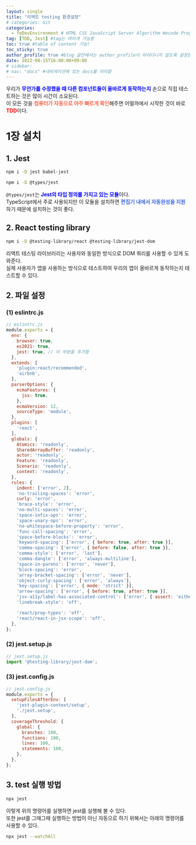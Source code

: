 ```yaml
---
layout: single
title: "리액트 testing 환경설정"
# categories: Git
categories:
  - feDevEnvironment # HTML CSS JavaScript Server Algorithm Wecode Programmers CS Github Blog
tag: [TDD, Jest] #tag는 여러개 가능함
toc: true #table of content 기능!
toc_sticky: true
author_profile: true #blog 글안에서는 author_profile이 따라다니지 않도록 설정함
date: 2022-08-15T16:00:00+09:00
# sidebar:
# nav: "docs" #네비게이션에 있는 docs를 의미함
---
```

<style>
.red {
  color: red;
  font-weight: bold;
}

.tomato {
  color: tomato;
  font-weight: bold;
}

.blue {
  color: blue;
  font-weight: bold;
}

.royalblue {
  color: royalblue;
  font-weight: bold;
}

.forestgreen {
  color: forestgreen;
  font-weight: bold;
}

.darkorange {
  color: darkorange;
  font-weight: bold;
}

</style>
우리가 <span class="blue">무언가를 수정했을 때 다른 컴포넌트들이 올바르게 동작하는지</span> 손으로 직접 테스트하는 것은 많이 시간이 소요된다.  
이 모든 것을 <span class="tomato">컴퓨터가 자동으로 아주 빠르게 확인</span>해주면 어떨까에서 시작한 것이 바로 <span class="red">TDD</span>이다.  

# 1장 설치
## 1. Jest
```bash
npm i -D jest babel-jest
```

```bash
npm i -D @types/jest
```

`@types/jest`는 <span class="blue">Jest의 타입 정의를 가지고 있는 모듈</span>이다.  
TypeScript에서 주로 사용되지만 이 모듈을 설치하면 <span class="royalblue">편집기 내에서 자동완성을 지원</span>하기 때문에 설치하는 것이 좋다.  

## 2. React testing library
```bash
npm i -D @testing-library/react @testing-library/jest-dom
```

리액트 테스팅 라이브러리는 사용자와 동일한 방식으로 DOM 쿼리를 사용할 수 있게 도와준다.  
실제 사용자가 앱을 사용하는 방식으로 테스트하여 우리의 앱이 올바르게 동작하는지 테스트할 수 있다.  

## 2. 파일 설정
### (1) eslintrc.js
```jsx
// eslintrc.js
module.exports = {
  env: {
    browser: true,
    es2021: true,
    jest: true, // 이 부분을 추가함
  },
  extends: [
    'plugin:react/recommended',
    'airbnb',
  ],
  parserOptions: {
    ecmaFeatures: {
      jsx: true,
    },
    ecmaVersion: 12,
    sourceType: 'module',
  },
  plugins: [
    'react',
  ],
  globals: {
    Atomics: 'readonly',
    SharedArrayBuffer: 'readonly',
    actor: 'readonly',
    Feature: 'readonly',
    Scenario: 'readonly',
    context: 'readonly',
  },
  rules: {
    indent: ['error', 2],
    'no-trailing-spaces': 'error',
    curly: 'error',
    'brace-style': 'error',
    'no-multi-spaces': 'error',
    'space-infix-ops': 'error',
    'space-unary-ops': 'error',
    'no-whitespace-before-property': 'error',
    'func-call-spacing': 'error',
    'space-before-blocks': 'error',
    'keyword-spacing': ['error', { before: true, after: true }],
    'comma-spacing': ['error', { before: false, after: true }],
    'comma-style': ['error', 'last'],
    'comma-dangle': ['error', 'always-multiline'],
    'space-in-parens': ['error', 'never'],
    'block-spacing': 'error',
    'array-bracket-spacing': ['error', 'never'],
    'object-curly-spacing': ['error', 'always'],
    'key-spacing': ['error', { mode: 'strict' }],
    'arrow-spacing': ['error', { before: true, after: true }],
    'jsx-a11y/label-has-associated-control': ['error', { assert: 'either' }],
    'linebreak-style': 'off',

    'react/prop-types': 'off',
    'react/react-in-jsx-scope': 'off',
  },
};
```

### (2) jest.setup.js
```jsx
// jest.setup.js
import '@testing-library/jest-dom';
```

### (3) jest.config.js
```jsx
// jest.config.js
module.exports = {
  setupFilesAfterEnv: [
    'jest-plugin-context/setup',
    './jest.setup',
  ],
  coverageThreshold: {
    global: {
      branches: 100,
      functions: 100,
      lines: 100,
      statements: 100,
    },
  },
};
```

## 3. test 실행 방법
```bash
npx jest
```

이렇게 위의 명령어를 실행하면 jest를 실행해 볼 수 있다.  
또한 jest를 그때그때 실행하는 방법이 아닌 자동으로 하기 위해서는 아래의 명령어를 사용할 수 있다.  

```bash
npx jest --watchAll
```

<!-- ⓵ ⓶ ⓷ ⓸ ⓹ ⓺ ⓻ ⓼ ⓽ ⓾ -->

<!-- ### 2. Link 넣기

```

유형 1: (설명어를 입력) : [gunhee's coding blog](https://gunhee-jeong.github.io/)
유형 2: (URL 자동연결) : <https://gunhee-jeong.github.io/>
유형 3: (동일 파일 내 '문단으로 이동') : [1. Header로 이동](###-1-header)

```

유형 1: (설명어를 입력) : [gunhee's coding blog](https://gunhee-jeong.github.io/)
유형 2: (URL 자동연결) : <https://gunhee-jeong.github.io/>
유형 3: (동일 파일 내 '문단으로 이동') : [1. Header로 이동](#1-header)
유형 3의 방법

1. 특수문자를 제거
2. 스페이스는 -로 바꾸고
3. 대문자는 소문자로!
   그래서 ### 1. Header -> #1-header

## Link: [google][https://www.google.com/]

### 3. 수평선

```

---

```

---

### 4. 라인 바꾸기

```

스페이스바를 2번 눌러주면 다음칸으로
이동할 수 있어요!

```

---

스페이스바를 2번 눌러주면
다음칸으로 이동할 수 있어요!

### 5. list 만들기

```

1. 1번
2. 2번
3. 3번

- 순서없는 list
  - 순서없는 list
    - 순서없는 list

```

1. 1번
2. 2번
3. 3번

- 순서없는 list
  - 순서없는 list
    - 순서없는 list

---

### 6. font 관련

```

**진하게** -> 볼드
_기울여서_ -> 이탤릭체
~~취소선~~ -> 취소선

<ul>밑줄넣기</ul> -> 밑줄
<span style="color:red">빨간 글씨</span> -> 글자색
이것이 `인라인` 입니다 -> 인라인 코드
```

**진하게** -> 볼드
_기울여서_ -> 이탤릭체
~~취소선~~ -> 취소선
<u>밑줄넣기</u> -> 밑줄
<span style="color:red">빨간 글씨</span>
이것이 `인라인` 입니다 -> 인라인 코드

---

### 7. 인용구문

```
> coding
>
> > JavaScript
> >
> > > 내가 프짱!
```

> coding
>
> > JavaScript
> >
> > > 내가 프짱!

---

### 8. 이미지 삽입

```
유형1: ('사이즈를 조절' -> HTML 태그 사용) : <img src="https://gunhee-jeong.github.io/assets/images/blogLogo.png" width="300" height="200">
유형2: (이미지 삽입 후 -> 링크 걸기)
[![이미지](https://gunhee-jeong.github.io/assets/images/blogLogo/blogLogo.png)](https://gunhee-jeong.github.io/)
```

유형1: ('사이즈를 조절' -> HTML 태그 사용) : <img src="https://gunhee-jeong.github.io/assets/images/blogLogo.png" width="300" height="200">
유형2: (이미지 삽입 후 -> 링크 걸기)
[![이미지](https://gunhee-jeong.github.io/assets/images/blogLogo.png)](https://gunhee-jeong.github.io/)

### 9. 표 만들기

```
||국어|영어|
| :--- | ---: | :--: |
|건희 | 100점 | 100점
|철수 | 100점 | 100점
```

|      |  국어 | 영어  |
| :--- | ----: | :---: |
| 건희 | 100점 | 100점 |
| 철수 | 100점 | 100점 |

> - header를 넣고 싶은 경우 ---을 사용하고 :을 이용하여 정렬에 사용함!

### 10. 토글 만들기

```
<details>
<summary>여기를 누르세요</summary>
<div markdown="1">
숨겨진 내용
</div>
</details>
```

<details>
<summary>여기를 누르세요</summary>
<div markdown="1">
숨겨진 내용
</div>
</details> -->

